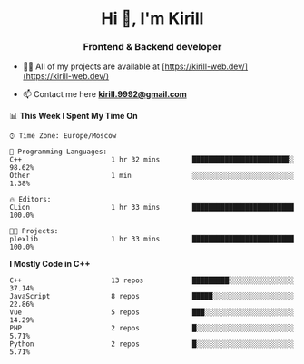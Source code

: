 <h1 align="center">Hi 👋, I'm Kirill</h1>
<h3 align="center">Frontend & Backend developer</h3>

- 👨‍💻 All of my projects are available at [https://kirill-web.dev/](https://kirill-web.dev/)

- 📫 Contact me here **kirill.9992@gmail.com**











<!--START_SECTION:waka-->
📊 **This Week I Spent My Time On** 

```text
⌚︎ Time Zone: Europe/Moscow

💬 Programming Languages: 
C++                      1 hr 32 mins        ████████████████████████░   98.62% 
Other                    1 min               ░░░░░░░░░░░░░░░░░░░░░░░░░   1.38%

🔥 Editors: 
CLion                    1 hr 33 mins        █████████████████████████   100.0%

🐱‍💻 Projects: 
plexlib                  1 hr 33 mins        █████████████████████████   100.0%

```

**I Mostly Code in C++** 

```text
C++                      13 repos            █████████░░░░░░░░░░░░░░░░   37.14% 
JavaScript               8 repos             █████░░░░░░░░░░░░░░░░░░░░   22.86% 
Vue                      5 repos             ███░░░░░░░░░░░░░░░░░░░░░░   14.29% 
PHP                      2 repos             █░░░░░░░░░░░░░░░░░░░░░░░░   5.71% 
Python                   2 repos             █░░░░░░░░░░░░░░░░░░░░░░░░   5.71%

```



<!--END_SECTION:waka-->
